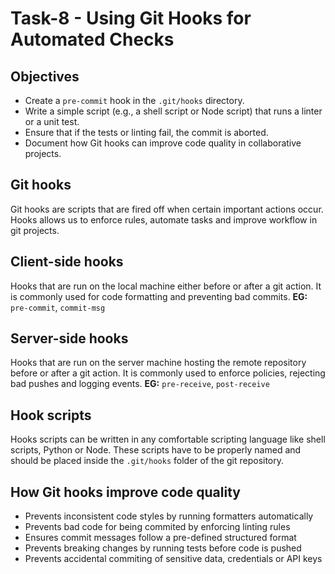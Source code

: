 # Task-8 - Using Git Hooks for Automated Checks
    
## Objectives
- Create a `pre-commit` hook in the `.git/hooks` directory.
- Write a simple script (e.g., a shell script or Node script) that runs a linter or a unit test.
- Ensure that if the tests or linting fail, the commit is aborted.
- Document how Git hooks can improve code quality in collaborative projects.

## Git hooks
Git hooks are scripts that are fired off when certain important actions occur. Hooks allows us to enforce rules, automate tasks and improve workflow in git projects.

## Client-side hooks
Hooks that are run on the local machine either before or after a git action. It is commonly used for code formatting and preventing bad commits. **EG:** `pre-commit`, `commit-msg`

## Server-side hooks
Hooks that are run on the server machine hosting the remote repository before or after a git action. It is commonly used to enforce policies, rejecting bad pushes and logging events. **EG:** `pre-receive`, `post-receive`

## Hook scripts
Hooks scripts can be written in any comfortable scripting language like shell scripts, Python or Node. These scripts have to be properly named and should be placed inside the `.git/hooks` folder of the git repository.

## How Git hooks improve code quality
- Prevents inconsistent code styles by running formatters automatically
- Prevents bad code for being commited by enforcing linting rules
- Ensures commit messages follow a pre-defined structured format
- Prevents breaking changes by running tests before code is pushed
- Prevents accidental commiting of sensitive data, credentials or API keys